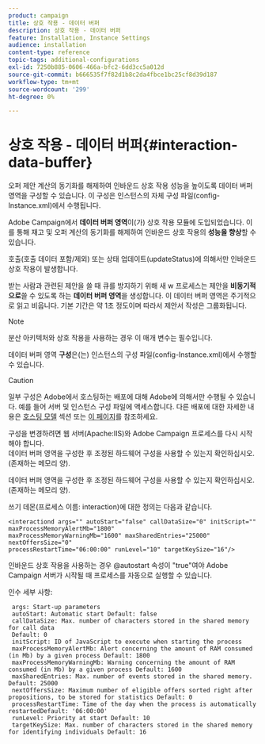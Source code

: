 ```yaml
---
product: campaign
title: 상호 작용 - 데이터 버퍼
description: 상호 작용 - 데이터 버퍼
feature: Installation, Instance Settings
audience: installation
content-type: reference
topic-tags: additional-configurations
exl-id: 7250b885-0606-466a-bfc2-6dd3cc5a012d
source-git-commit: b666535f7f82d1b8c2da4fbce1bc25cf8d39d187
workflow-type: tm+mt
source-wordcount: '299'
ht-degree: 0%

---
```


# 상호 작용 - 데이터 버퍼{#interaction-data-buffer}



오퍼 제안 계산의 동기화를 해제하여 인바운드 상호 작용 성능을 높이도록 데이터 버퍼 영역을 구성할 수 있습니다. 이 구성은 인스턴스의 자체 구성 파일(config-Instance.xml)에서 수행됩니다.

Adobe Campaign에서 **데이터 버퍼 영역**&#x200B;이(가) 상호 작용 모듈에 도입되었습니다. 이를 통해 재고 및 오퍼 계산의 동기화를 해제하여 인바운드 상호 작용의 **성능을 향상**&#x200B;할 수 있습니다.

호출(호출 데이터 포함/제외) 또는 상태 업데이트(updateStatus)에 의해서만 인바운드 상호 작용이 발생합니다.

받는 사람과 관련된 제안을 쓸 때 큐를 방지하기 위해 새 w 프로세스는 제안을 **비동기적으로**&#x200B;쓸 수 있도록 하는 **데이터 버퍼 영역**&#x200B;을 생성합니다. 이 데이터 버퍼 영역은 주기적으로 읽고 비웁니다. 기본 기간은 약 1초 정도이며 따라서 제안서 작성은 그룹화됩니다.

>[!NOTE]
>
>분산 아키텍처와 상호 작용을 사용하는 경우 이 매개 변수는 필수입니다.

데이터 버퍼 영역 **구성**&#x200B;은(는) 인스턴스의 구성 파일(config-Instance.xml)에서 수행할 수 있습니다.

>[!CAUTION]
>
>일부 구성은 Adobe에서 호스팅하는 배포에 대해 Adobe에 의해서만 수행될 수 있습니다. 예를 들어 서버 및 인스턴스 구성 파일에 액세스합니다. 다른 배포에 대한 자세한 내용은 [호스팅 모델](../../installation/using/hosting-models.md) 섹션 또는 [이 페이지](../../installation/using/capability-matrix.md)를 참조하세요.
>
>구성을 변경하려면 웹 서버(Apache:IIS)와 Adobe Campaign 프로세스를 다시 시작해야 합니다.\
>데이터 버퍼 영역을 구성한 후 조정된 하드웨어 구성을 사용할 수 있는지 확인하십시오. (존재하는 메모리 양).


데이터 버퍼 영역을 구성한 후 조정된 하드웨어 구성을 사용할 수 있는지 확인하십시오. (존재하는 메모리 양).

쓰기 데몬(프로세스 이름: interaction)에 대한 정의는 다음과 같습니다.

```
<interactiond args="" autoStart="false" callDataSize="0" initScript="" maxProcessMemoryAlertMb="1800"
maxProcessMemoryWarningMb="1600" maxSharedEntries="25000" nextOffersSize="0"
processRestartTime="06:00:00" runLevel="10" targetKeySize="16"/>
```

인바운드 상호 작용을 사용하는 경우 @autostart 속성이 &quot;true&quot;여야 Adobe Campaign 서버가 시작될 때 프로세스를 자동으로 실행할 수 있습니다.

인수 세부 사항:

```
 args: Start-up parameters 
 autoStart: Automatic start Default: false 
 callDataSize: Max. number of characters stored in the shared memory for call data
 Default: 0 
 initScript: ID of JavaScript to execute when starting the process 
 maxProcessMemoryAlertMb: Alert concerning the amount of RAM consumed (in Mb) by a given process Default: 1800 
 maxProcessMemoryWarningMb: Warning concerning the amount of RAM consumed (in Mb) by a given process Default: 1600 
 maxSharedEntries: Max. number of events stored in the shared memory. Default: 25000 
 nextOffersSize: Maximum number of eligible offers sorted right after propositions, to be stored for statistics Default: 0 
 processRestartTime: Time of the day when the process is automatically restartedDefault: '06:00:00' 
 runLevel: Priority at start Default: 10 
 targetKeySize: Max. number of characters stored in the shared memory for identifying individuals Default: 16 
```

